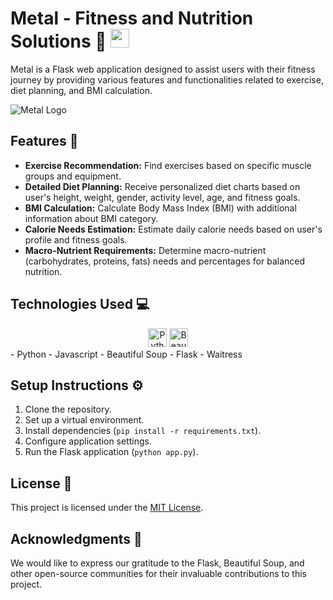 # Metal - Fitness and Nutrition Solutions 💪 <img src="https://metal-4ufh.onrender.com/static/apple-touch-icon.png" height="30px">

Metal is a Flask web application designed to assist users with their fitness journey by providing various features and functionalities related to exercise, diet planning, and BMI calculation.

![Metal Logo](https://metal-4ufh.onrender.com/static/apple-touch-icon.png)

## Features 🚀

- **Exercise Recommendation:** Find exercises based on specific muscle groups and equipment.
- **Detailed Diet Planning:** Receive personalized diet charts based on user's height, weight, gender, activity level, age, and fitness goals.
- **BMI Calculation:** Calculate Body Mass Index (BMI) with additional information about BMI category.
- **Calorie Needs Estimation:** Estimate daily calorie needs based on user's profile and fitness goals.
- **Macro-Nutrient Requirements:** Determine macro-nutrient (carbohydrates, proteins, fats) needs and percentages for balanced nutrition.

## Technologies Used 💻

<center><img src="https://upload.wikimedia.org/wikipedia/commons/c/c3/Python-logo-notext.svg" alt="Python Logo" height="30px"> <img src="https://upload.wikimedia.org/wikipedia/commons/1/18/Beautiful_Soup_logo.png" alt="Beautiful Soup Logo" height="30px"> </center>
- Python
- Javascript
- Beautiful Soup
- Flask
- Waitress

## Setup Instructions ⚙️

1. Clone the repository.
2. Set up a virtual environment.
3. Install dependencies (`pip install -r requirements.txt`).
4. Configure application settings.
5. Run the Flask application (`python app.py`).

## License 📝

This project is licensed under the [MIT License](insert_link_to_license_file_here).

## Acknowledgments 🙏

We would like to express our gratitude to the Flask, Beautiful Soup, and other open-source communities for their invaluable contributions to this project.

